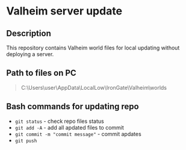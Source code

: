 # Valheim server update

## Description
This repository contains Valheim world files for local updating without deploying a server.

## Path to files on PC
> C:\Users\user\AppData\LocalLow\IronGate\Valheim\worlds

## Bash commands for updating repo
- `git status` - check repo files status
- `git add -A` - add all apdated files to commit
- `git commit -m "commit message"` - commit apdates
- `git push`